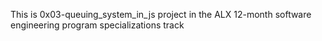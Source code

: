 This is 0x03-queuing_system_in_js project in the ALX 12-month software engineering program specializations track
